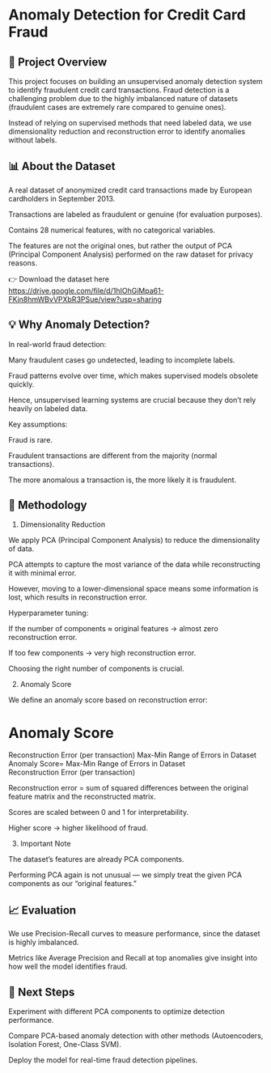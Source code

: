 # Anomaly Detection for Credit Card Fraud

## 📌 Project Overview

This project focuses on building an unsupervised anomaly detection system to identify fraudulent credit card transactions. Fraud detection is a challenging problem due to the highly imbalanced nature of datasets (fraudulent cases are extremely rare compared to genuine ones).

Instead of relying on supervised methods that need labeled data, we use dimensionality reduction and reconstruction error to identify anomalies without labels.

## 📊 About the Dataset

A real dataset of anonymized credit card transactions made by European cardholders in September 2013.

Transactions are labeled as fraudulent or genuine (for evaluation purposes).

Contains 28 numerical features, with no categorical variables.

The features are not the original ones, but rather the output of PCA (Principal Component Analysis) performed on the raw dataset for privacy reasons.

👉 Download the dataset here https://drive.google.com/file/d/1hIOhGiMpa61-FKjn8hmWBvVPXbR3PSue/view?usp=sharing

## 💡 Why Anomaly Detection?

In real-world fraud detection:

Many fraudulent cases go undetected, leading to incomplete labels.

Fraud patterns evolve over time, which makes supervised models obsolete quickly.

Hence, unsupervised learning systems are crucial because they don’t rely heavily on labeled data.

Key assumptions:

Fraud is rare.

Fraudulent transactions are different from the majority (normal transactions).

The more anomalous a transaction is, the more likely it is fraudulent.

## 🔎 Methodology

1. Dimensionality Reduction

We apply PCA (Principal Component Analysis) to reduce the dimensionality of data.

PCA attempts to capture the most variance of the data while reconstructing it with minimal error.

However, moving to a lower-dimensional space means some information is lost, which results in reconstruction error.

Hyperparameter tuning:

If the number of components ≈ original features → almost zero reconstruction error.

If too few components → very high reconstruction error.

Choosing the right number of components is crucial.

2. Anomaly Score

We define an anomaly score based on reconstruction error:

# Anomaly Score

Reconstruction Error (per transaction)
Max-Min Range of Errors in Dataset
Anomaly Score=
Max-Min Range of Errors in Dataset
Reconstruction Error (per transaction)
​

Reconstruction error = sum of squared differences between the original feature matrix and the reconstructed matrix.

Scores are scaled between 0 and 1 for interpretability.

Higher score → higher likelihood of fraud.

3. Important Note

The dataset’s features are already PCA components.

Performing PCA again is not unusual — we simply treat the given PCA components as our “original features.”

## 📈 Evaluation

We use Precision-Recall curves to measure performance, since the dataset is highly imbalanced.

Metrics like Average Precision and Recall at top anomalies give insight into how well the model identifies fraud.

## 🚀 Next Steps

Experiment with different PCA components to optimize detection performance.

Compare PCA-based anomaly detection with other methods (Autoencoders, Isolation Forest, One-Class SVM).

Deploy the model for real-time fraud detection pipelines.



